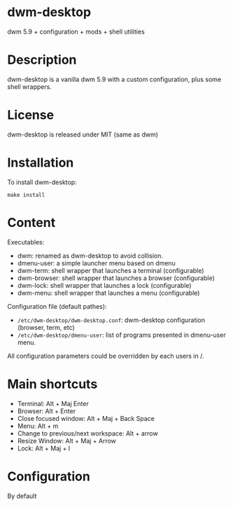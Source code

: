 dwm-desktop
===========

dwm 5.9 + configuration + mods + shell utilities

Description
===========

dwm-desktop is a vanilla dwm 5.9 with a custom configuration, plus some shell wrappers.



License
=======

dwm-desktop is released under MIT (same as dwm)

Installation
============

To install dwm-desktop:

```
make install
```

Content
=======

Executables:

* dwm: renamed as dwm-desktop to avoid collision.
* dmenu-user: a simple launcher menu based on dmenu
* dwm-term: shell wrapper that launches a terminal (configurable)
* dwm-browser: shell wrapper that launches a browser (configurable)
* dwm-lock: shell wrapper that launches a lock (configurable)
* dwm-menu: shell wrapper that launches a menu (configurable)

Configuration file (default pathes):

* `/etc/dwm-desktop/dwm-desktop.conf`: dwm-desktop configuration (browser, term, etc)
* `/etc/dwm-desktop/dmenu-user`: list of programs presented in dmenu-user menu.

All configuration parameters could be overridden by each users in <HOME DIR>/.<CONFIG FILE>

Main shortcuts
==============

* Terminal: Alt + Maj Enter
* Browser: Alt + Enter
* Close focused window: Alt + Maj + Back Space
* Menu: Alt + m
* Change to previous/next workspace: Alt + arrow
* Resize Window: Alt + Maj + Arrow
* Lock: Alt + Maj + l

Configuration
=============

By default
